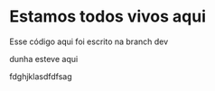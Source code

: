 # Estamos todos vivos aqui
Esse código aqui foi escrito na branch dev

dunha esteve aqui

fdghjklasdfdfsag